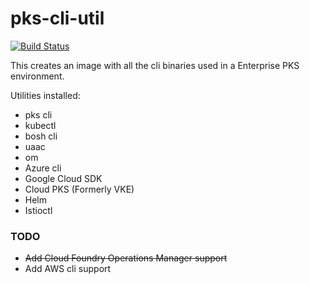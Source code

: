 # pks-cli-util
[![Build Status](https://travis-ci.org/vsential/pks-cli-util.svg?branch=master)](https://travis-ci.org/vsential/pks-cli-util)

This creates an image with all the cli binaries used in a Enterprise PKS environment.

Utilities installed:
- pks cli
- kubectl
- bosh cli
- uaac
- om
- Azure cli
- Google Cloud SDK
- Cloud PKS (Formerly VKE)
- Helm
- Istioctl

### TODO
- ~~Add Cloud Foundry Operations Manager support~~
- Add AWS cli support
